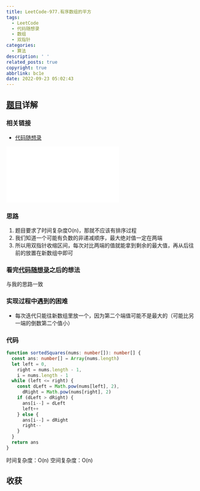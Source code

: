 ```yaml
---
title: LeetCode-977.有序数组的平方
tags:
  - LeetCode
  - 代码随想录
  - 数组
  - 双指针
categories:
  - 算法
description: ' '
related_posts: true
copyright: true
abbrlink: bc1e
date: 2022-09-23 05:02:43
---
```


## [题目](https://leetcode.cn/problems/squares-of-a-sorted-array/)详解

### 相关链接

- [代码随想录](https://programmercarl.com/0977.有序数组的平方.html)

<iframe class="iframe_video" src="//player.bilibili.com/player.html?aid=597240875&bvid=BV1QB4y1D7ep&cid=737799572&page=1&high_quality=1" scrolling="no" border="0" frameborder="no" framespacing="0" allowfullscreen="true"> </iframe>

### 思路

1. 题目要求了时间复杂度O(n)，那就不应该有排序过程
2. 我们知道一个可能有负数的非递减顺序，最大绝对值一定在两端
3. 所以用双指针收缩区间，每次对比两端的值就能拿到剩余的最大值，再从后往前的放置在新数组中即可

### 看完[代码随想录](https://programmercarl.com/0977.有序数组的平方.html)之后的想法

与我的思路一致

### 实现过程中遇到的困难

- 每次迭代只能往新数组里放一个，因为第二个端值可能不是最大的（可能比另一端的倒数第二个值小）

### 代码

```ts TypeScript
function sortedSquares(nums: number[]): number[] {
  const ans: number[] = Array(nums.length)
  let left = 0,
    right = nums.length - 1,
    i = nums.length - 1
  while (left <= right) {
    const dLeft = Math.pow(nums[left], 2),
      dRight = Math.pow(nums[right], 2)
    if (dLeft > dRight) {
      ans[i--] = dLeft
      left++
    } else {
      ans[i--] = dRight
      right--
    }
  }
  return ans
}
```

时间复杂度：O(n)
空间复杂度：O(n)

## 收获
